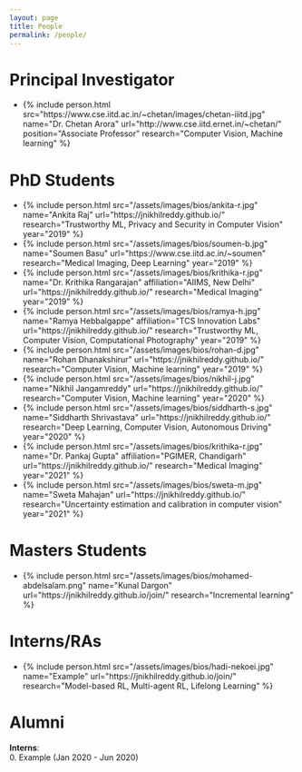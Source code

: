 ```yaml
---
layout: page
title: People
permalink: /people/
---
```

<!-- <style type="text/css">
.bio {
  display: block;
  margin-right: 20px;
  float: left;
  width: 150px;
}
</style> -->

# Principal Investigator
<link rel="stylesheet" type="style/css" href="/assets/css/style.css">

<ul class='people'>
<li>
{% include person.html 
    src="https://www.cse.iitd.ac.in/~chetan/images/chetan-iiitd.jpg" 
    name="Dr. Chetan Arora" 
    url="http://www.cse.iitd.ernet.in/~chetan/"
    position="Associate Professor"
    research="Computer Vision, Machine learning"
%}
</li>
</ul>
<!-- |![]("/assets/images/bios/sarath-chandar.jpeg")|| -->

# PhD Students

<ul class='people'>

<li>
{% include person.html 
    src="/assets/images/bios/ankita-r.jpg" 
    name="Ankita Raj" 
    url="https://jnikhilreddy.github.io/"
    research="Trustworthy ML, Privacy and Security in Computer Vision"
    year="2019"
%}
</li>

<li>
{% include person.html 
    src="/assets/images/bios/soumen-b.jpg" 
    name="Soumen Basu" 
    url="https://www.cse.iitd.ac.in/~soumen"
    research="Medical Imaging, Deep Learning"
    year="2019"
%}
</li>

<li>
{% include person.html 
    src="/assets/images/bios/krithika-r.jpg" 
    name="Dr. Krithika Rangarajan"
    affiliation="AIIMS, New Delhi"
    url="https://jnikhilreddy.github.io/"
    research="Medical Imaging"
    year="2019"
%}
</li>

<li>
{% include person.html 
    src="/assets/images/bios/ramya-h.jpg" 
    name="Ramya Hebbalgappe" 
    affiliation="TCS Innovation Labs"
    url="https://jnikhilreddy.github.io/"
    research="Trustworthy ML, Computer Vision, Computational Photography"
    year="2019"
%}
</li>

<li>
{% include person.html 
    src="/assets/images/bios/rohan-d.jpg" 
    name="Rohan Dhanakshirur" 
    url="https://jnikhilreddy.github.io/"
    research="Computer Vision, Machine learning"
    year="2019"
%}
</li>

<li>
{% include person.html 
    src="/assets/images/bios/nikhil-j.jpg" 
    name="Nikhil Jangamreddy" 
    url="https://jnikhilreddy.github.io/"
    research="Computer Vision, Machine learning"
    year="2020"
%}
</li>

<li>
{% include person.html 
    src="/assets/images/bios/siddharth-s.jpg" 
    name="Siddharth Shrivastava" 
    url="https://jnikhilreddy.github.io/"
    research="Deep Learning, Computer Vision, Autonomous Driving"
    year="2020"
%}
</li>

<li>
{% include person.html 
    src="/assets/images/bios/krithika-r.jpg" 
    name="Dr. Pankaj Gupta"
    affiliation="PGIMER, Chandigarh"
    url="https://jnikhilreddy.github.io/"
    research="Medical Imaging"
    year="2021"
%}
</li>

<li>
{% include person.html 
    src="/assets/images/bios/sweta-m.jpg" 
    name="Sweta Mahajan" 
    url="https://jnikhilreddy.github.io/"
    research="Uncertainty estimation and calibration in computer vision"
    year="2021"
%}
</li>

</ul>


# Masters Students
<ul class='people'>
<li>
{% include person.html
    src="/assets/images/bios/mohamed-abdelsalam.png"
    name="Kunal Dargon"
    url="https://jnikhilreddy.github.io/join/" 
    research="Incremental learning"
%}
</li>

</ul>

# Interns/RAs
<ul class='people'>
<li>
{% include person.html
    src="/assets/images/bios/hadi-nekoei.jpg"
    name="Example"
    url="https://jnikhilreddy.github.io/join/" 
    research="Model-based RL, Multi-agent RL, Lifelong Learning"
%}
</li>
</ul>


# Alumni

**Interns**:  
0. Example (Jan 2020 - Jun 2020)
